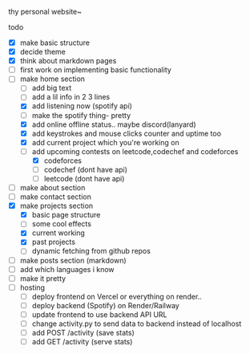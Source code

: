 thy personal website~


todo
- [x] make basic structure
- [x] decide theme
- [x] think about markdown pages
- [ ] first work on implementing basic functionality
- [ ] make home section
   - [ ] add big text
   - [ ] add a lil info in 2 3 lines
   - [x] add listening now (spotify api)
   - [ ] make the spotify thing- pretty
   - [x] add online offline status.. maybe discord(lanyard) 
   - [x] add keystrokes and mouse clicks counter and uptime too
   - [x] add current project which you're working on
   - [ ] add upcoming contests on leetcode,codechef and codeforces
     - [x] codeforces
     - [ ] codechef (dont have api)
     - [ ] leetcode (dont have api)
- [ ] make about section
- [ ] make contact section
- [x] make projects section
   - [x] basic page structure
   - [ ] some cool effects
   - [x] current working
   - [x] past projects
   - [ ] dynamic fetching from github repos
 
- [ ] make posts section (markdown)
- [ ] add which languages i know
- [ ] make it pretty
- [ ] hosting
  - [ ] deploy frontend on Vercel  or everything on render..
  - [ ] deploy backend (Spotify) on Render/Railway  
  - [ ] update frontend to use backend API URL  
  - [ ] change activity.py to send data to backend instead of localhost  
  - [ ] add POST /activity (save stats)  
  - [ ] add GET /activity (serve stats)  
